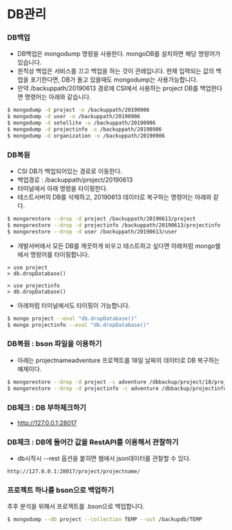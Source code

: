 # DB관리

### DB백업
- DB백업은 mongodump 명령을 사용한다. mongoDB를 설치하면 해당 명령어가 있습니다.
- 원칙상 백업은 서비스를 끄고 백업을 하는 것이 관례입니다. 현재 입력되는 값의 백업을 포기한다면, DB가 돌고 있을때도 mongodump는 사용가능합니다.
- 만약 /backuppath/20190613 경로에 CSI에서 사용하는 project DB를 백업한다면 명령어는 아래와 같습니다.

```bash
$ mongodump -d project -o /backuppath/20190906
$ mongodump -d user -o /backuppath/20190906
$ mongodump -d setellite -o /backuppath/20190906
$ mongodump -d projectinfo -o /backuppath/20190906
$ mongodump -d organization -o /backuppath/20190906
```

### DB복원
- CSI DB가 백업되어있는 경로로 이동한다.
- 백업경로 : /backuppath/project/20190613
- 터미널에서 아래 명령을 타이핑한다.
- 테스트서버의 DB를 삭제하고, 20190613 데이터로 복구하는 명령어는 아래와 같다.

```bash
$ mongorestore --drop -d project /backuppath/20190613/project
$ mongorestore --drop -d projectinfo /backuppath/20190613/projectinfo
$ mongorestore --drop -d user /backuppath/20190613/user
```

- 개발서버에서 모든 DB를 깨끗하게 비우고 테스트하고 싶다면 아래처럼 mongo쉘에서 명령어를 타이핑합니다.

```
> use project
> db.dropDatabase()

> use projectinfo
> db.dropDatabase()
```

- 아래처럼 터미널에서도 타이핑이 가능합니다.

```bash
$ mongo project --eval "db.dropDatabase()"
$ mongo projectinfo --eval "db.dropDatabase()"
```

### DB복원 : bson 파일을 이용하기
- 아래는 projectnameadventure 프로젝트를 18일 날짜의 데이터로 DB 복구하는 예제이다.

```bash
$ mongorestore --drop -d project -c adventure /dbbackup/project/18/project/adventure.bson
$ mongorestore --drop -d projectinfo -c adventure /dbbackup/projectinfo/18/projectinfo/adventure.bson
```

### DB체크 : DB 부하체크하기
- http://127.0.0.1:28017

### DB체크 : DB에 들어간 값을 RestAPI를 이용해서 관찰하기
- db시작시 --rest 옵션을 붙히면 웹에서 json데이터를 관찰할 수 있다.

```
http://127.0.0.1:28017/project/projectname/
```

### 프로젝트 하나를 bson으로 백업하기
추후 분석을 위해서 프로젝트를 .bson으로 백업합니다.

```bash
$ mongodump --db project --collection TEMP --out /backupdb/TEMP
```